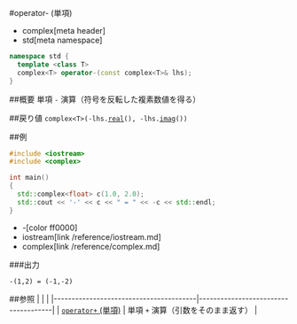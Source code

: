 #operator- (単項)
* complex[meta header]
* std[meta namespace]

```cpp
namespace std {
  template <class T>
  complex<T> operator-(const complex<T>& lhs);
}
```

##概要
単項 `-` 演算（符号を反転した複素数値を得る）


##戻り値
`complex<T>(-lhs.`[`real`](complex/real.md)`(), -lhs.`[`imag`](complex/imag.md)`())`


##例
```cpp
#include <iostream>
#include <complex>

int main()
{
  std::complex<float> c(1.0, 2.0);
  std::cout << '-' << c << " = " << -c << std::endl;
}
```
* -[color ff0000]
* iostream[link /reference/iostream.md]
* complex[link /reference/complex.md]

###出力
```
-(1,2) = (-1,-2)
```


##参照
|                                        |                                     |
|----------------------------------------|-------------------------------------|
| [`operator+` (単項)](op_unary_plus.md) | 単項 `+` 演算（引数をそのまま返す） |
